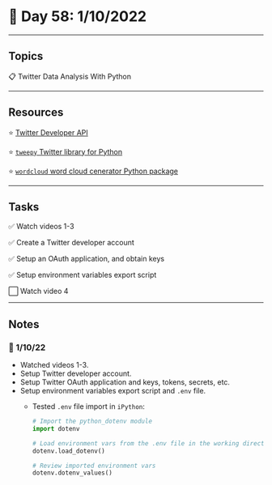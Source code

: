 # :calendar: Day 58: 1/10/2022

---

## Topics

:clipboard: Twitter Data Analysis With Python

---

## Resources

:star: [Twitter Developer API](https://developer.twitter.com/en/apps)

:star: [`tweepy` Twitter library for Python](https://pypi.org/project/tweepy/)

:star: [`wordcloud` word cloud cenerator Python package](https://pypi.org/project/wordcloud/)

---

## Tasks

:white_check_mark: Watch videos 1-3

:white_check_mark: Create a Twitter developer account

:white_check_mark: Setup an OAuth application, and obtain keys

:white_check_mark: Setup environment variables export script

:white_large_square: Watch video 4

---

## Notes

### :notebook: 1/10/22

- Watched videos 1-3.
- Setup Twitter developer account.
- Setup Twitter OAuth application and keys, tokens, secrets, etc.
- Setup environment variables export script and `.env` file.
    - Tested `.env` file import in `iPython`:

        ```python
        # Import the python_dotenv module
        import dotenv

        # Load environment vars from the .env file in the working directory
        dotenv.load_dotenv()

        # Review imported environment vars
        dotenv.dotenv_values()
        ```
